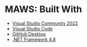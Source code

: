 # MAWS: Built With

* [Visual Studio Community 2022](https://visualstudio.microsoft.com/vs/)
* [Visual Studio Code](https://code.visualstudio.com/?wt.mc_id=DX_841432)
* [GitHub Desktop](https://desktop.github.com/)
* [.NET Framework 4.8](https://dotnet.microsoft.com/download/dotnet-framework)